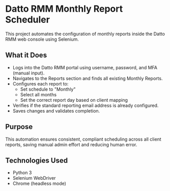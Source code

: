 # Datto RMM Monthly Report Scheduler

This project automates the configuration of monthly reports inside the Datto RMM web console using Selenium.

## What it Does
- Logs into the Datto RMM portal using username, password, and MFA (manual input).
- Navigates to the Reports section and finds all existing Monthly Reports.
- Configures each report to:
  - Set schedule to "Monthly"
  - Select all months
  - Set the correct report day based on client mapping
- Verifies if the standard reporting email address is already configured.
- Saves changes and validates completion.

## Purpose
This automation ensures consistent, compliant scheduling across all client reports, saving manual admin effort and reducing human error.

## Technologies Used
- Python 3
- Selenium WebDriver
- Chrome (headless mode)
